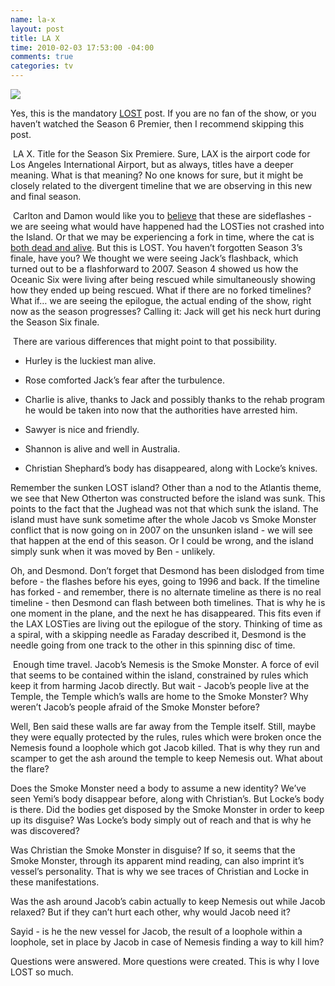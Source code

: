 ```yaml
--- 
name: la-x
layout: post
title: LA X
time: 2010-02-03 17:53:00 -04:00
comments: true
categories: tv
---
```

![](http://c185824.r24.cf1.rackcdn.com/tumblr_krofk4GeKE1qz6kbro1_500.jpg)

Yes, this is the mandatory [LOST](http://en.wikipedia.org/wiki/Lost_(TV_series)) post. If you are no fan of the show, or you haven’t watched the Season 6 Premier, then I recommend skipping this post.

 LA X. Title for the Season Six Premiere. Sure, LAX is the airport code for Los Angeles International Airport, but as always, titles have a deeper meaning. What is that meaning? No one knows for sure, but it might be closely related to the divergent timeline that we are observing in this new and final season.

 Carlton and Damon would like you to [believe](http://popwatch.ew.com/2010/02/02/lost-premiere-damon-carlton/) that these are sideflashes - we are seeing what would have happened had the LOSTies not crashed into the Island. Or that we may be experiencing a fork in time, where the cat is [both dead and alive](en.wikipedia.org/wiki/Schrödinger's_cat). But this is LOST. You haven’t forgotten Season 3’s finale, have you? We thought we were seeing Jack’s flashback, which turned out to be a flashforward to 2007\. Season 4 showed us how the Oceanic Six were living after being rescued while simultaneously showing how they ended up being rescued. What if there are no forked timelines? What if… we are seeing the epilogue, the actual ending of the show, right now as the season progresses? Calling it: Jack will get his neck hurt during the Season Six finale.

 There are various differences that might point to that possibility.

*   Hurley is the luckiest man alive. 

*   Rose comforted Jack’s fear after the turbulence. 

*   Charlie is alive, thanks to Jack and possibly thanks to the rehab program he would be taken into now that the authorities have arrested him. 

*   Sawyer is nice and friendly.

*   Shannon is alive and well in Australia.

*   Christian Shephard’s body has disappeared, along with Locke’s knives.

Remember the sunken LOST island? Other than a nod to the Atlantis theme, we see that New Otherton was constructed before the island was sunk. This points to the fact that the Jughead was not that which sunk the island. The island must have sunk sometime after the whole Jacob vs Smoke Monster conflict that is now going on in 2007 on the unsunken island - we will see that happen at the end of this season. Or I could be wrong, and the island simply sunk when it was moved by Ben - unlikely.

Oh, and Desmond. Don’t forget that Desmond has been dislodged from time before - the flashes before his eyes, going to 1996 and back. If the timeline has forked - and remember, there is no alternate timeline as there is no real timeline - then Desmond can flash between both timelines. That is why he is one moment in the plane, and the next he has disappeared. This fits even if the LAX LOSTies are living out the epilogue of the story. Thinking of time as a spiral, with a skipping needle as Faraday described it, Desmond is the needle going from one track to the other in this spinning disc of time.

 Enough time travel. Jacob’s Nemesis is the Smoke Monster. A force of evil that seems to be contained within the island, constrained by rules which keep it from harming Jacob directly. But wait - Jacob’s people live at the Temple, the Temple which’s walls are home to the Smoke Monster? Why weren’t Jacob’s people afraid of the Smoke Monster before?

Well, Ben said these walls are far away from the Temple itself. Still, maybe they were equally protected by the rules, rules which were broken once the Nemesis found a loophole which got Jacob killed. That is why they run and scamper to get the ash around the temple to keep Nemesis out. What about the flare?

Does the Smoke Monster need a body to assume a new identity? We’ve seen Yemi’s body disappear before, along with Christian’s. But Locke’s body is there. Did the bodies get disposed by the Smoke Monster in order to keep up its disguise? Was Locke’s body simply out of reach and that is why he was discovered?

Was Christian the Smoke Monster in disguise? If so, it seems that the Smoke Monster, through its apparent mind reading, can also imprint it’s vessel’s personality. That is why we see traces of Christian and Locke in these manifestations.

Was the ash around Jacob’s cabin actually to keep Nemesis out while Jacob relaxed? But if they can’t hurt each other, why would Jacob need it?

Sayid - is he the new vessel for Jacob, the result of a loophole within a loophole, set in place by Jacob in case of Nemesis finding a way to kill him?

Questions were answered. More questions were created. This is why I love LOST so much.